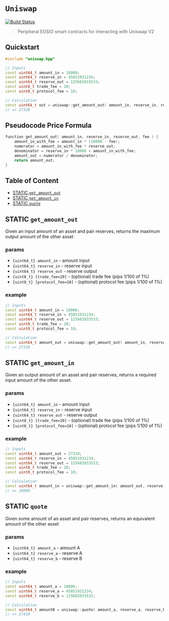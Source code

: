 # **`Uniswap`**

[![Build Status](https://travis-ci.org/stableex/sx.uniswap.svg?branch=master)](https://travis-ci.org/stableex/sx.uniswap)

> Peripheral EOSIO smart contracts for interacting with Uniswap V2

## Quickstart

```c++
#include "uniswap.hpp"

// Inputs
const uint64_t amount_in = 10000;
const uint64_t reserve_in = 45851931234;
const uint64_t reserve_out = 125682033533;
const uint8_t trade_fee = 20;
const uint8_t protocol_fee = 10;

// Calculation
const uint64_t out = uniswap::get_amount_out( amount_in, reserve_in, reserve_out, trade_fee, protocol_fee );
// => 27328
```

## Pseudocode Price Formula

```c++
function get_amount_out( amount_in, reserve_in, reserve_out, fee ) {
    amount_in_with_fee = amount_in * (10000 - fee);
    numerator = amount_in_with_fee * reserve_out;
    denominator = reserve_in * 10000 + amount_in_with_fee;
    amount_out = numerator / denominator;
    return amount_out;
}
```

## Table of Content

- [STATIC `get_amount_out`](#static-get_amount_out)
- [STATIC `get_amount_in`](#static-get_amount_in)
- [STATIC `quote`](#static-quote)

## STATIC `get_amount_out`

Given an input amount of an asset and pair reserves, returns the maximum output amount of the other asset

### params

- `{uint64_t} amount_in` - amount input
- `{uint64_t} reserve_in` - reserve input
- `{uint64_t} reserve_out` - reserve output
- `{uint8_t} [trade_fee=20]` - (optional) trade fee (pips 1/100 of 1%)
- `{uint8_t} [protocol_fee=10]` - (optional) protocol fee (pips 1/100 of 1%)

### example

```c++
// Inputs
const uint64_t amount_in = 10000;
const uint64_t reserve_in = 45851931234;
const uint64_t reserve_out = 125682033533;
const uint8_t trade_fee = 20;
const uint8_t protocol_fee = 10;

// Calculation
const uint64_t amount_out = uniswap::get_amount_out( amount_in, reserve_in, reserve_out, trade_fee, protocol_fee );
// => 27328
```

## STATIC `get_amount_in`

Given an output amount of an asset and pair reserves, returns a required input amount of the other asset.

### params

- `{uint64_t} amount_in` - amount input
- `{uint64_t} reserve_in` - reserve input
- `{uint64_t} reserve_out` - reserve output
- `{uint8_t} [trade_fee=20]` - (optional) trade fee (pips 1/100 of 1%)
- `{uint8_t} [protocol_fee=10]` - (optional) protocol fee (pips 1/100 of 1%)

### example

```c++
// Inputs
const uint64_t amount_out = 27328;
const uint64_t reserve_in = 45851931234;
const uint64_t reserve_out = 125682033533;
const uint8_t trade_fee = 20;
const uint8_t protocol_fee = 10;

// Calculation
const uint64_t amount_in = uniswap::get_amount_in( amount_out, reserve_in, reserve_out, trade_fee, protocol_fee );
// => 10000
```

## STATIC `quote`

Given some amount of an asset and pair reserves, returns an equivalent amount of the other asset

### params

- `{uint64_t} amount_a` - amount A
- `{uint64_t} reserve_a` - reserve A
- `{uint64_t} reserve_b` - reserve B

### example

```c++
// Inputs
const uint64_t amount_a = 10000;
const uint64_t reserve_a = 45851931234;
const uint64_t reserve_b = 125682033533;

// Calculation
const uint64_t amountB = uniswap::quote( amount_a, reserve_a, reserve_b );
// => 27410
```

